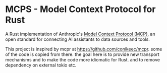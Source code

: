 # MCPS - Model Context Protocol for Rust

A Rust implementation of Anthropic's [Model Context Protocol (MCP)](https://docs.anthropic.com/claude/docs/model-context-protocol), an open standard for connecting AI assistants to data sources and tools.

This project is inspired by mcpr at https://github.com/conikeec/mcpr. some of the code is copied from there. the goal here is to provide new transport mechanisms and to make the code more idiomatic for Rust. and to remove dependency on external tokio etc. 
